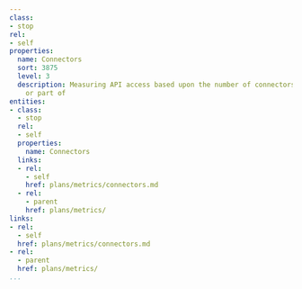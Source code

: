 ```yaml
---
class:
- stop
rel:
- self
properties:
  name: Connectors
  sort: 3875
  level: 3
  description: Measuring API access based upon the number of connectors that are employed,
    or part of
entities:
- class:
  - stop
  rel:
  - self
  properties:
    name: Connectors
  links:
  - rel:
    - self
    href: plans/metrics/connectors.md
  - rel:
    - parent
    href: plans/metrics/
links:
- rel:
  - self
  href: plans/metrics/connectors.md
- rel:
  - parent
  href: plans/metrics/
...
```

